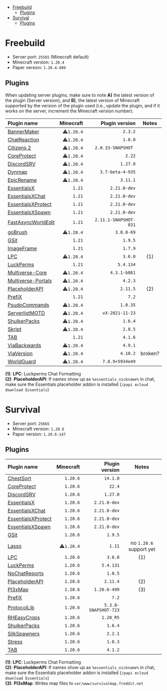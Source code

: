 - [Freebuild](#freebuild)
  - [Plugins](#plugins)
- [Survival](#survival)
  - [Plugins](#plugins-1)

# Freebuild

- Server port: `25565` (Minecraft default)
- Minecraft version: `1.20.4`
- Paper version: `1.20.4-409`

## Plugins

When updating server plugins, make sure to note **A)** the latest version of the plugin (Server version), and **B)**, the latest version of Minecraft supported by the version of the plugin used (i.e., update the plugin, and if it works on the server, increment the Minecraft version number).

| Plugin name                                                              |  Minecraft |        Plugin version |  Notes  |
|:------------------------------------------------------------------------ | ----------:| ---------------------:|:-------:|
| [BannerMaker](https://www.spigotmc.org/resources/4380/)                  | ⚠️`1.20.4` |               `2.3.2` |         |
| [ChatReaction](https://www.spigotmc.org/resources/3748/)                 | ⚠️`1.20.4` |               `1.8.0` |         |
| [Citizens 2](https://ci.citizensnpcs.co/job/citizens2/)                  | ⚠️`1.20.4` |    `2.0.33-SNAPSHOT ` |         |
| [CoreProtect](https://www.spigotmc.org/resources/8631/)                  | ⚠️`1.20.4` |                `2.22` |         |
| [DiscordSRV](https://www.spigotmc.org/resources/18494/)                  | ⚠️`1.20.4` |              `1.27.0` |         |
| [Dynmap](https://www.spigotmc.org/resources/274/)                        | ⚠️`1.20.4` |      `3.7-beta-4-935` |         |
| [EpicRename](https://www.spigotmc.org/resources/4341/)                   | ⚠️`1.20.4` |              `3.11.1` |         |
| [EssentialsX](https://www.spigotmc.org/resources/9089/)                  |     `1.21` |          `2.21.0-dev` |         |
| [EssentialsXChat](https://www.spigotmc.org/resources/9089/)              |     `1.21` |          `2.21.0-dev` |         |
| [EssentialsXProtect](https://www.spigotmc.org/resources/9089/)           |     `1.21` |          `2.21.0-dev` |         |
| [EssentialsXSpawn](https://www.spigotmc.org/resources/9089/)             |     `1.21` |          `2.21.0-dev` |         |
| [FastAsyncWorldEdit](https://www.spigotmc.org/resources/13932/)          |     `1.21` | `2.11.1-SNAPSHOT-831` |         |
| [goBrush](https://www.spigotmc.org/resources/23118/)                     | ⚠️`1.20.4` |            `3.8.0-69` |         |
| [GSit](https://www.spigotmc.org/resources/62325/)                        |     `1.21` |               `1.9.5` |         |
| [ImageFrame](https://www.spigotmc.org/resources/106031/)                 |     `1.21` |               `1.7.9` |         |
| [LPC](https://www.spigotmc.org/resources/68965/)                         | ⚠️`1.20.4` |               `3.6.0` |   (1)   |
| [LuckPerms](https://www.spigotmc.org/resources/28140/)                   |     `1.21` |             `5.4.134` |         |
| [Multiverse-Core](https://dev.bukkit.org/projects/multiverse-core)       | ⚠️`1.20.4` |          `4.3.1-b861` |         |
| [Multiverse-Portals](https://dev.bukkit.org/projects/multiverse-portals) | ⚠️`1.20.4` |               `4.2.3` |         |
| [PlaceholderAPI](https://www.spigotmc.org/resources/6245/)               | ⚠️`1.20.4` |              `2.11.5` |   (2)   |
| [PrefiX](https://www.spigotmc.org/resources/70359/)                      |     `1.21` |                 `7.2` |         |
| [PsudoCommands](https://www.spigotmc.org/resources/83535/)               | ⚠️`1.20.4` |              `1.0.35` |         |
| [ServerlistMOTD](https://dev.bukkit.org/projects/serverlistmotd)         | ⚠️`1.20.4` |       `vX-2021-11-23` |         |
| [ShulkerPacks](https://www.spigotmc.org/resources/67466/)                | ⚠️`1.20.4` |               `1.6.4` |         |
| [Skript](https://www.spigotmc.org/resources/skript.114544/)              | ⚠️`1.20.4` |               `2.8.5` |         |
| [TAB](https://www.spigotmc.org/resources/57806/)                         |     `1.21` |               `4.1.6` |         |
| [ViaBackwards](https://www.spigotmc.org/resources/27448/)                | ⚠️`1.20.4` |               `4.9.1` |         |
| [ViaVersion](https://www.spigotmc.org/resources/19254/)                  | ⚠️`1.20.4` |              `4.10.2` | broken? |
| [WorldGuard](https://enginehub.org/worldguard)                           | ⚠️`1.20.4` |       `7.0.9+5934e49` |         |

**(1)**: **LPC**: Luckperms Chat Formatting  
**(2)**: **PlaceholderAPI**: If names show up as `%essentials_nickname%` in chat, make sure the Essentials placeholder addon is installed (`/papi ecloud download Essentials`)

# Survival

- Server port: `25665`
- Minecraft version: `1.20.6`
- Paper version: `1.20.6-147`

## Plugins

| Plugin name                                                    |  Minecraft |       Plugin version |          Notes          |
|:-------------------------------------------------------------- | ----------:| --------------------:|:-----------------------:|
| [ChestSort](https://www.spigotmc.org/resources/59773/)         |   `1.20.6` |             `14.1.0` |                         |
| [CoreProtect](https://www.spigotmc.org/resources/8631/)        |   `1.20.6` |               `22.4` |                         |
| [DiscordSRV](https://www.spigotmc.org/resources/18494/)        |   `1.20.6` |             `1.27.0` |                         |
| [EssentialsX](https://www.spigotmc.org/resources/9089/)        |   `1.20.6` |         `2.21.0-dev` |                         |
| [EssentialsXChat](https://www.spigotmc.org/resources/9089/)    |   `1.20.6` |         `2.21.0-dev` |                         |
| [EssentialsXProtect](https://www.spigotmc.org/resources/9089/) |   `1.20.6` |         `2.21.0-dev` |                         |
| [EssentialsXSpawn](https://www.spigotmc.org/resources/9089/)   |   `1.20.6` |         `2.21.0-dev` |                         |
| [GSit](https://www.spigotmc.org/resources/62325/)              |   `1.20.6` |              `1.9.5` |                         |
| [Lasso](https://www.spigotmc.org/resources/54815/)             | ⚠️`1.20.4` |               `1.11` | no `1.20.6` support yet |
| [LPC](https://www.spigotmc.org/resources/68965/)               |   `1.20.6` |              `3.6.0` |           (1)           |
| [LuckPerms](https://www.spigotmc.org/resources/28140/)         |   `1.20.6` |            `5.4.131` |                         |
| [NoChatReports](https://www.spigotmc.org/resources/102931/)    |   `1.20.6` |              `1.0.5` |                         |
| [PlaceholderAPI](https://www.spigotmc.org/resources/6245/)     |   `1.20.6` |             `2.11.4` |           (2)           |
| [Pl3xMap](https://modrinth.com/plugin/pl3xmap)                 |   `1.20.6` |         `1.20.6-499` |           (3)           |
| [PrefiX](https://www.spigotmc.org/resources/70359/)            |   `1.20.6` |                `7.2` |                         |
| [ProtocolLib](https://www.spigotmc.org/resources/1997/)        |   `1.20.6` | `5.3.0-SNAPSHOT-723` |                         |
| [RHEasyCrops](https://www.spigotmc.org/resources/86956/)       |   `1.20.6` |            `1.20_R5` |                         |
| [ShulkerPacks](https://www.spigotmc.org/resources/67466/)      |   `1.20.6` |              `1.6.4` |                         |
| [SilkSpawners](https://www.spigotmc.org/resources/60063/)      |   `1.20.6` |              `2.2.1` |                         |
| [Stress](https://www.spigotmc.org/resources/79374/)            |   `1.20.6` |              `1.0.3` |                         |
| [TAB](https://www.spigotmc.org/resources/57806/)               |   `1.20.6` |              `4.1.2` |                         |

**(1)**: **LPC**: Luckperms Chat Formatting  
**(2)**: **PlaceholderAPI**: If names show up as `%essentials_nickname%` in chat, make sure the Essentials placeholder addon is installed (`/papi ecloud download Essentials`)  
**(3)**: **Pl3xMap**: Writes map files to `var/www/survivalmap.freddit.net`
